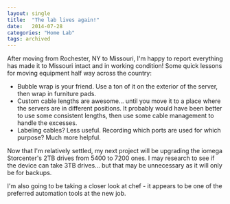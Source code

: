 ```yaml
---
layout: single
title:  "The lab lives again!"
date:   2014-07-28
categories: "Home Lab"
tags: archived
---
```

After moving from Rochester, NY to Missouri, I'm happy to report everything has made it to Missouri intact and in working condition! Some quick lessons for moving equipment half way across the country:

* Bubble wrap is your friend. Use a ton of it on the exterior of the server, then wrap in furniture pads.
* Custom cable lengths are awesome... until you move it to a place where the servers are in different positions. It probably would have been better to use some consistent lengths, then use some cable management to handle the excesses.
* Labeling cables? Less useful. Recording which ports are used for which purpose? Much more helpful.

Now that I'm relatively settled, my next project will be upgrading the iomega Storcenter's 2TB drives from 5400 to 7200 ones. I may research to see if the device can take 3TB drives... but that may be unnecessary as it will only be for backups.

I'm also going to be taking a closer look at chef - it appears to be one of the preferred automation tools at the new job.